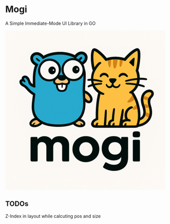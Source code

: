 # Mogi
A Simple Immediate-Mode UI Library in GO
<!-- add image -->

![Mogi Logo](mogi.png)
## TODOs

Z-Index in layout while calcuting pos and size